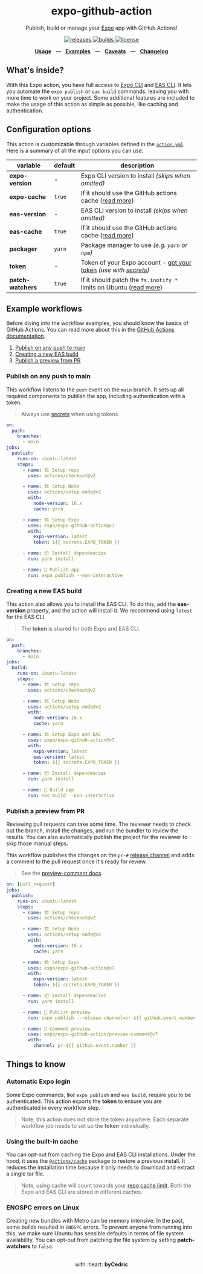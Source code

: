 <div align="center">
  <h1>expo-github-action</h1>
  <p>Publish, build or manage your <a href="https://github.com/expo/expo">Expo</a> app with GitHub Actions!</p>
  <p>
    <a href="https://github.com/expo/expo-github-action/releases">
      <img src="https://img.shields.io/github/v/release/expo/expo-github-action" alt="releases" />
    </a>
    <a href="https://github.com/expo/expo-github-action/actions">
      <img src="https://img.shields.io/github/workflow/status/expo/expo-github-action/test" alt="builds" />
    </a>
    <a href="https://github.com/expo/expo-github-action/blob/main/LICENSE.md">
      <img src="https://img.shields.io/github/license/expo/expo-github-action" alt="license" />
    </a>
  </p>
  <p align="center">
    <a href="#configuration-options"><b>Usage</b></a>
    &nbsp;&nbsp;&mdash;&nbsp;&nbsp;
    <a href="#example-workflows"><b>Examples</b></a>
    &nbsp;&nbsp;&mdash;&nbsp;&nbsp;
    <a href="#things-to-know"><b>Caveats</b></a>
    &nbsp;&nbsp;&mdash;&nbsp;&nbsp;
    <a href="/blob/main/CHANGELOG.md"><b>Changelog</b></a>
  </p>
</div>

## What's inside?

With this Expo action, you have full access to [Expo CLI][link-expo-cli] and [EAS CLI][link-eas-cli].
It lets you automate the `expo publish` or `eas build` commands, leaving you with more time to work on your project.
Some additional features are included to make the usage of this action as simple as possible, like caching and authentication.

## Configuration options

This action is customizable through variables defined in the [`action.yml`](action.yml).
Here is a summary of all the input options you can use.

| variable           | default | description                                                                                   |
| ------------------ | ------- | --------------------------------------------------------------------------------------------- |
| **expo-version**   | -       | Expo CLI version to install _(skips when omitted)_                                            |
| **expo-cache**     | `true`  | If it should use the GitHub actions cache ([read more](#using-the-built-in-cache))            |
| **eas-version**    | -       | EAS CLI version to install _(skips when omitted)_                                             |
| **eas-cache**      | `true`  | If it should use the GitHub actions cache ([read more](#using-the-built-in-cache))            |
| **packager**       | `yarn`  | Package manager to use _(e.g. `yarn` or `npm`)_                                               |
| **token**          | -       | Token of your Expo account - [get your token](https://expo.dev/accounts/%5Baccount%5D/settings/access-tokens) _(use with [secrets][link-actions-secrets])_                  |
| **patch-watchers** | `true`  | If it should patch the `fs.inotify.*` limits on Ubuntu ([read more](#enospc-errors-on-linux)) |

## Example workflows

Before diving into the workflow examples, you should know the basics of GitHub Actions.
You can read more about this in the [GitHub Actions documentation][link-actions].

1. [Publish on any push to main](#publish-on-any-push-to-main)
2. [Creating a new EAS build](#creating-a-new-eas-build)
3. [Publish a preview from PR](#publish-a-preview-from-PR)

### Publish on any push to main

This workflow listens to the `push` event on the `main` branch.
It sets up all required components to publish the app, including authentication with a token.

> Always use [secrets][link-actions-secrets] when using tokens.

```yml
on:
  push:
    branches:
      - main
jobs:
  publish:
    runs-on: ubuntu-latest
    steps:
      - name: 🏗 Setup repo
        uses: actions/checkout@v2

      - name: 🏗 Setup Node
        uses: actions/setup-node@v2
        with:
          node-version: 16.x
          cache: yarn

      - name: 🏗 Setup Expo
        uses: expo/expo-github-action@v7
        with:
          expo-version: latest
          token: ${{ secrets.EXPO_TOKEN }}

      - name: 📦 Install dependencies
        run: yarn install

      - name: 🚀 Publish app
        run: expo publish --non-interactive
```

### Creating a new EAS build

This action also allows you to install the EAS CLI.
To do this, add the **eas-version** property, and the action will install it.
We recommend using `latest` for the EAS CLI.

> The **token** is shared for both Expo and EAS CLI.

```yml
on:
  push:
    branches:
      - main
jobs:
  build:
    runs-on: ubuntu-latest
    steps:
      - name: 🏗 Setup repo
        uses: actions/checkout@v2

      - name: 🏗 Setup Node
        uses: actions/setup-node@v2
        with:
          node-version: 16.x
          cache: yarn

      - name: 🏗 Setup Expo and EAS
        uses: expo/expo-github-action@v7
        with:
          expo-version: latest
          eas-version: latest
          token: ${{ secrets.EXPO_TOKEN }}

      - name: 📦 Install dependencies
        run: yarn install

      - name: 🚀 Build app
        run: eas build --non-interactive
```

### Publish a preview from PR

Reviewing pull requests can take some time. 
The reviewer needs to check out the branch, install the changes, and run the bundler to review the results.
You can also automatically publish the project for the reviewer to skip those manual steps.

This workflow publishes the changes on the `pr-#` [release channel][link-expo-release-channels] and adds a comment to the pull request once it's ready for review.

> See the [preview-comment docs](./preview-comment).

```yml
on: [pull_request]
jobs:
  publish:
    runs-on: ubuntu-latest
    steps:
      - name: 🏗 Setup repo
        uses: actions/checkout@v2

      - name: 🏗 Setup Node
        uses: actions/setup-node@v2
        with:
          node-version: 16.x
          cache: yarn

      - name: 🏗 Setup Expo
        uses: expo/expo-github-action@v7
        with:
          expo-version: latest
          token: ${{ secrets.EXPO_TOKEN }}

      - name: 📦 Install dependencies
        run: yarn install

      - name: 🚀 Publish preview
        run: expo publish --release-channel=pr-${{ github.event.number }} --non-interactive

      - name: 💬 Comment preview
        uses: expo/expo-github-action/preview-comment@v7
        with:
          channel: pr-${{ github.event.number }}
```

## Things to know

### Automatic Expo login

Some Expo commands, like `expo publish` and `eas build`, require you to be authenticated. 
This action exports the **token** to ensure you are authenticated in every workflow step.

> Note, this action does not store the token anywhere. Each separate workflow job needs to set up the **token** individually.

### Using the built-in cache

You can opt-out from caching the Expo and EAS CLI installations.
Under the hood, it uses the [`@actions/cache`][link-actions-cache-package] package to restore a previous install. 
It reduces the installation time because it only needs to download and extract a single tar file.

> Note, using cache will count towards your [repo cache limit][link-actions-cache-limit]. Both the Expo and EAS CLI are stored in different caches.

### ENOSPC errors on Linux

Creating new bundles with Metro can be memory intensive. 
In the past, some builds resulted in `ENOSPC` errors. 
To prevent anyone from running into this, we make sure Ubuntu has sensible defaults in terms of file system availability. 
You can opt-out from patching the file system by setting **patch-watchers** to `false`.

<div align="center">
  <br />
  with :heart:&nbsp;<strong>byCedric</strong>
  <br />
</div>

[link-actions]: https://help.github.com/en/categories/automating-your-workflow-with-github-actions
[link-actions-cache-limit]: https://github.com/actions/cache#cache-limits
[link-actions-cache-package]: https://github.com/actions/toolkit/tree/main/packages/cache
[link-actions-secrets]: https://help.github.com/en/actions/configuring-and-managing-workflows/creating-and-storing-encrypted-secrets
[link-expo-cli]: https://docs.expo.dev/workflow/expo-cli/
[link-expo-release-channels]: https://docs.expo.dev/distribution/release-channels/
[link-eas-cli]: https://github.com/expo/eas-cli#readme
[link-preview-comment]: https://github.com/expo/expo-github-action/pull/149#issuecomment-1013184520
